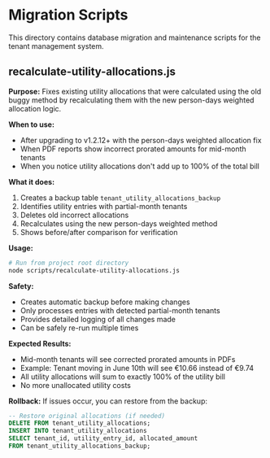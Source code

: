 # Migration Scripts

This directory contains database migration and maintenance scripts for the tenant management system.

## recalculate-utility-allocations.js

**Purpose:** Fixes existing utility allocations that were calculated using the old buggy method by recalculating them with the new person-days weighted allocation logic.

**When to use:** 
- After upgrading to v1.2.12+ with the person-days weighted allocation fix
- When PDF reports show incorrect prorated amounts for mid-month tenants
- When you notice utility allocations don't add up to 100% of the total bill

**What it does:**
1. Creates a backup table `tenant_utility_allocations_backup` 
2. Identifies utility entries with partial-month tenants
3. Deletes old incorrect allocations
4. Recalculates using the new person-days weighted method
5. Shows before/after comparison for verification

**Usage:**
```bash
# Run from project root directory
node scripts/recalculate-utility-allocations.js
```

**Safety:**
- Creates automatic backup before making changes
- Only processes entries with detected partial-month tenants
- Provides detailed logging of all changes made
- Can be safely re-run multiple times

**Expected Results:**
- Mid-month tenants will see corrected prorated amounts in PDFs
- Example: Tenant moving in June 10th will see €10.66 instead of €9.74
- All utility allocations will sum to exactly 100% of the utility bill
- No more unallocated utility costs

**Rollback:**
If issues occur, you can restore from the backup:
```sql
-- Restore original allocations (if needed)
DELETE FROM tenant_utility_allocations;
INSERT INTO tenant_utility_allocations 
SELECT tenant_id, utility_entry_id, allocated_amount 
FROM tenant_utility_allocations_backup;
```